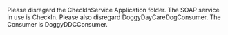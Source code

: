 Please disregard the CheckInService Application folder. The SOAP service in use is CheckIn.
Please also disregard DoggyDayCareDogConsumer. The Consumer is DoggyDDCConsumer.

